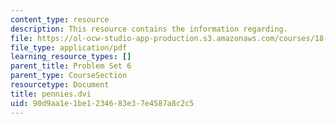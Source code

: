 ```yaml
---
content_type: resource
description: This resource contains the information regarding.
file: https://ol-ocw-studio-app-production.s3.amazonaws.com/courses/18-314-combinatorial-analysis-fall-2014/90d9aa1e1be1234683e37e4587a8c2c5_MIT18_314F14_pennies.pdf
file_type: application/pdf
learning_resource_types: []
parent_title: Problem Set 6
parent_type: CourseSection
resourcetype: Document
title: pennies.dvi
uid: 90d9aa1e-1be1-2346-83e3-7e4587a8c2c5
---
```

